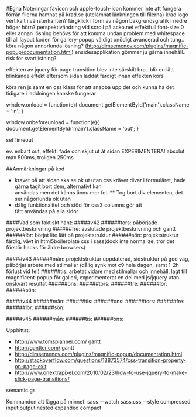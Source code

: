 #Egna Noteringar
favicon och apple-touch-icon kommer inte att fungera förrän filerna hamnat på krad.se (utelämnat länkningen till filerna)
krad logo vertikalt i vänsterkanten?
färgklick i form av någon bakgrundsgrafik i nedre höger hörn?
perspektivändring vid scroll på acko.net effektfull
font-size 0 eller annan lösning behövs för att komma undan problem med whitespace till all layout
koden för gallery-popup väldigt onödigt avancerad och tung.. köra någon annorlunda lösning? (http://dimsemenov.com/plugins/magnific-popup/documentation.html)
ensidesapplikation gömmer ju gärna innehåll.. risk för svartlistning?

effekten av jquery för page transition blev inte särskilt bra.. blir en lätt blinkande effekt eftersom sidan laddat färdigt innan effekten körs

köra ren js samt en css klass för att snabba upp det och kunna ha det tidigare i laddningen kanske fungerar

window.onload = function(e){
    document.getElementById('main').className = 'in';
}

window.onbeforeunload = function(e){
    document.getElementById('main').className = 'out';
}

setTimeout

ev. enbart out, effekt: fade och skjut ut åt sidan EXPERIMENTERA!
absolut max 500ms, troligen 250ms

##Anmärkningar på kod
* kravet på att sidan ska se ok ut utan css kräver divar i formuläret, hade gärna tagit bort dem, alternativt kan <br /> användas men det känns ännu mer fel.
** Tog bort div elementen, det ser någorlunda ok utan
* dålig funktionalitet och stöd för css3 columns gör att <div class="column"> fått användas på alla sidor

####Vad som faktiskt hänt:
#####v42
######tors:
påbörjade projektbeskrivning
######fre: 
avslutade projektbeskrivning och gantt
######lör: 
börjat lite lätt på projektstruktur
######sön: 
projektstruktur färdig, vävt in html5boilerplate css i sass(dock inte normalize, tror det förstör hacks för äldre browsers)

#####v43
######mån:
projektstruktur uppdaterad, sidstruktur på god väg, påbörjat arbete med stilmallar     (dålig synk mot c9 hela dagen, samt 1-2h förlust vid fel)
######tis:
arbetat vidare med stilmallar och innehåll, lagt till magnificent-popup för galleri, experimenterat en del med js/jquery utan önskvärt resultat
######ons:
######tors:
######fre:
######lör:
######sön:

#####v44
######mån:
######tis:
######ons:
######tors:
######fre:
######lör:
######sön:

#####v45
######mån:
######tis:
######ons:


Upphittat:
* http://www.tomsplanner.com/     gantt
* http://gantter.com/             gantt
* http://dimsemenov.com/plugins/magnific-popup/documentation.html
* http://stackoverflow.com/questions/18873574/css-transition-property-on-page-exit
* http://www.onextrapixel.com/2010/02/23/how-to-use-jquery-to-make-slick-page-transitions/

semantic.gs

Kommandon att lägga på minnet:
sass --watch sass:css --style compressed
             input:output               nested
                                        expanded
                                        compact